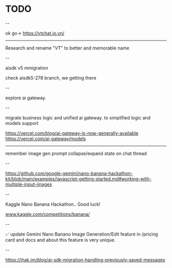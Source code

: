 # TODO

--

ok go-> https://vtchat.io.vn/

---

Research and rename "VT" to better and memorable name

--

aisdk v5 mmigration

check aisdk5-278 branch, we getting there

--

explore ai gateway.

--

migrate business logic and unified ai gateway. to simplified logic and models support

https://vercel.com/blog/ai-gateway-is-now-generally-available
https://vercel.com/ai-gateway/models

---

remember image gen prompt collapse/expand state on chat thread

--

https://github.com/google-gemini/nano-banana-hackathon-kit/blob/main/examples/javascript-getting-started.md#working-with-multiple-input-images

--

Kaggle Nano Banana Hackathon.. Good luck!

www.kaggle.com/competitions/banana/

--

✅ update Gemini Nano Banano Image Generation/Edit feature in /pricing card and docs and about this feature is very unique.

--

https://jhak.im/blog/ai-sdk-migration-handling-previously-saved-messages
